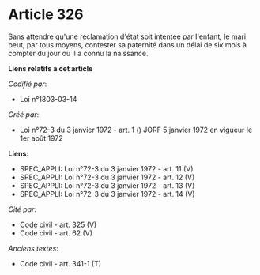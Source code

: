 # Article 326

Sans attendre qu'une réclamation d'état soit intentée par l'enfant, le mari peut, par tous moyens, contester sa paternité
dans un délai de six mois à compter du jour où il a connu la naissance.

**Liens relatifs à cet article**

_Codifié par_:

  - Loi n°1803-03-14

_Créé par_:

  - Loi n°72-3 du 3 janvier 1972 - art. 1 () JORF 5 janvier 1972 en vigueur le 1er août 1972

**Liens**:

  - SPEC_APPLI: Loi n°72-3 du 3 janvier 1972 - art. 11 (V)
  - SPEC_APPLI: Loi n°72-3 du 3 janvier 1972 - art. 12 (V)
  - SPEC_APPLI: Loi n°72-3 du 3 janvier 1972 - art. 13 (V)
  - SPEC_APPLI: Loi n°72-3 du 3 janvier 1972 - art. 14 (V)

_Cité par_:

  - Code civil - art. 325 (V)
  - Code civil - art. 62 (V)

_Anciens textes_:

  - Code civil - art. 341-1 (T)
